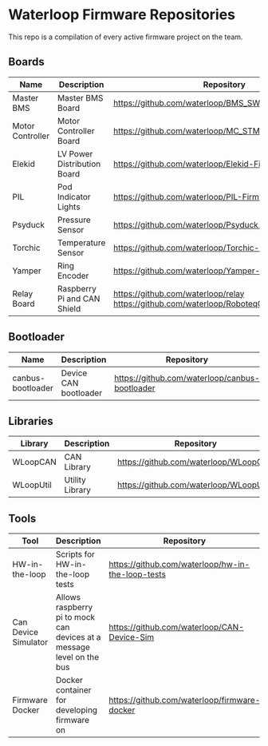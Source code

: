 

# Waterloop Firmware Repositories

This repo is a compilation of every active firmware project on the team.

## Boards

| Name             | Description                 | Repository                                                   |
| ---------------- | --------------------------- | ------------------------------------------------------------ |
| Master BMS       | Master BMS Board            | https://github.com/waterloop/BMS_SW_G5                       |
| Motor Controller | Motor Controller Board      | https://github.com/waterloop/MC_STM32                        |
| Elekid           | LV Power Distribution Board | https://github.com/waterloop/Elekid-Firmware                 |
| PIL              | Pod Indicator Lights        | https://github.com/waterloop/PIL-Firmware                    |
| Psyduck          | Pressure Sensor             | https://github.com/waterloop/Psyduck-Firmware                |
| Torchic          | Temperature Sensor          | https://github.com/waterloop/Torchic-Firmware                |
| Yamper           | Ring Encoder                | https://github.com/waterloop/Yamper-Firmware                 |
| Relay Board      | Raspberry Pi and CAN Shield | https://github.com/waterloop/relay<br />https://github.com/waterloop/RoboteqCAN/tree/pythoncan |

## Bootloader 

| Name              | Description           | Repository                                     |
| ----------------- | --------------------- | -----------------------------------------------|
| canbus-bootloader | Device CAN bootloader | https://github.com/waterloop/canbus-bootloader |

## Libraries

| Library   | Description     | Repository                             |
| --------  | -----------     | -------------------------------------  |
| WLoopCAN  | CAN Library     | https://github.com/waterloop/WLoopCAN  |
| WLoopUtil | Utility Library | https://github.com/waterloop/WLoopUtil |

## Tools

| Tool           | Description                      | Repository                                        |
| -------------- | -------------------------------- | ------------------------------------------------- |
| HW-in-the-loop | Scripts for HW-in-the-loop tests | https://github.com/waterloop/hw-in-the-loop-tests |
| Can Device Simulator | Allows raspberry pi to mock can devices at a message level on the bus | https://github.com/waterloop/CAN-Device-Sim |
| Firmware Docker | Docker container for developing firmware on | https://github.com/waterloop/firmware-docker |


